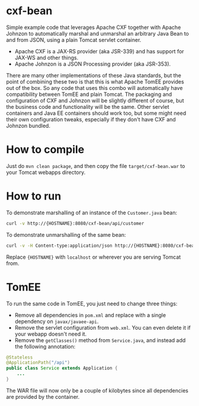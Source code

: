 # cxf-bean

Simple example code that leverages Apache CXF together with Apache Johnzon to automatically marshal and unmarshal an arbitrary Java Bean to and from JSON, using a plain Tomcat servlet container.

- Apache CXF is a JAX-RS provider (aka JSR-339) and has support for JAX-WS and other things.
- Apache Johnzon is a JSON Processing provider (aka JSR-353).

There are many other implementations of these Java standards, but the point of combining these two is that this is what Apache TomEE provides out of the box. So any code that uses this combo will automatically have compatibility between TomEE and plain Tomcat. The packaging and configuration of CXF and Johnzon will be slightly different of course, but the business code and functionality will be the same. Other servlet containers and Java EE containers should work too, but some might need their own configuration tweaks, especially if they don't have CXF and Johnzon bundled.

# How to compile

Just do `mvn clean package`, and then copy the file `target/cxf-bean.war` to your Tomcat webapps directory.

# How to run

To demonstrate marshalling of an instance of the `Customer.java` bean:

```bash
curl -v http://{HOSTNAME}:8080/cxf-bean/api/customer
```

To demonstrate unmarshalling of the same bean:

```bash
curl -v -H Content-type:application/json http://{HOSTNAME}:8080/cxf-bean/api/customer -d '{"name":"Foo"}'
```

Replace `{HOSTNAME}` with `localhost` or wherever you are serving Tomcat from.

# TomEE

To run the same code in TomEE, you just need to change three things:

- Remove all dependencies in `pom.xml` and replace with a single dependency on `javax/javaee-api`.
- Remove the servlet configuration from `web.xml`. You can even delete it if your webapp doesn't need it.
- Remove the `getClasses()` method from `Service.java`, and instead add the following annotation:
```java
@Stateless
@ApplicationPath("/api")
public class Service extends Application {
    ...
}
```

The WAR file will now only be a couple of kilobytes since all dependencies are provided by the container.

